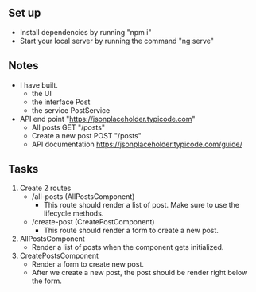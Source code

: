## Set up
- Install dependencies by running "npm i"
- Start your local server by running the command "ng serve"

## Notes
- I have built.
    - the UI 
    - the interface Post
    - the service PostService
- API end point "https://jsonplaceholder.typicode.com"
    - All posts GET "/posts"
    - Create a new post POST "/posts"
    - API documentation https://jsonplaceholder.typicode.com/guide/

## Tasks
1. Create 2 routes
    - /all-posts (AllPostsComponent)
        - This route should render a list of post. Make sure to use the lifecycle methods.
    - /create-post (CreatePostComponent)
        - This route should render a form to create a new post. 
2. AllPostsComponent
    - Render a list of posts when the component gets initialized.
3. CreatePostsComponent
    - Render a form to create new post.
    - After we create a new post, the post should be render right below the form.